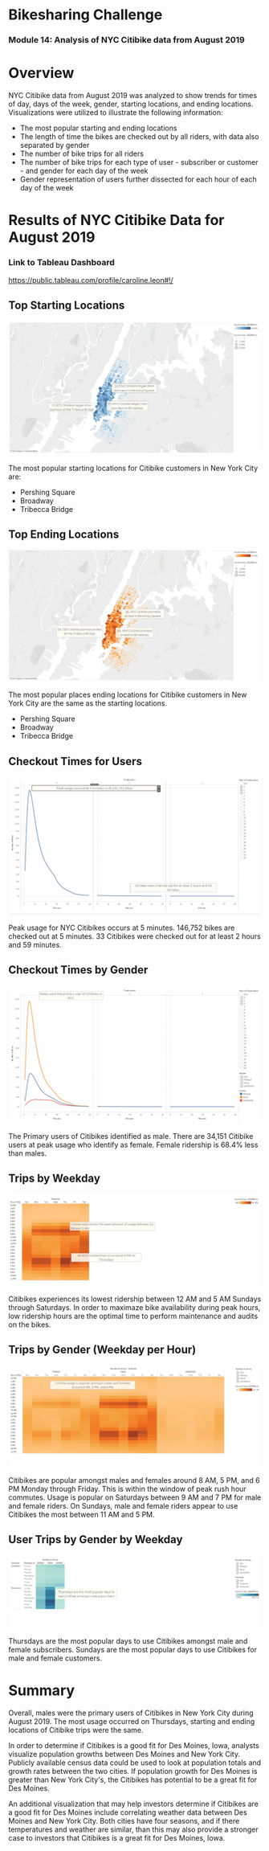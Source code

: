 # Bikesharing Challenge

### Module 14: Analysis of NYC Citibike data from August 2019


# Overview

NYC Citibike data from August 2019 was analyzed to show trends for times of day, days of the week, gender, starting locations, and ending locations. Visualizations were utilized to illustrate the following information:

* The most popular starting and ending locations
* The length of time the bikes are checked out by all riders, with data also separated by gender
* The number of bike trips for all riders
* The number of bike trips for each type of user - subscriber or customer - and gender for each day of the week
* Gender representation of users further dissected for each hour of each day of the week


# Results of NYC Citibike Data for August 2019

### Link to Tableau Dashboard
https://public.tableau.com/profile/caroline.leon#!/


## Top Starting Locations

![top starting loc](/Projects/Images/201908_NYC_Citibank_Top_Starting_Locations.png)

The most popular starting locations for Citibike customers in New York City are:

* Pershing Square
* Broadway
* Tribecca Bridge


## Top Ending Locations

![top starting loc](/Projects/Images/201908_NYC_Citibank_Top_Ending_Locations.png)

The most popular places ending locations for Citibike customers in New York City are the same as the starting locations.

* Pershing Square
* Broadway
* Tribecca Bridge


## Checkout Times for Users

![top starting loc](/Projects/Images/201908_NYC_Citibank_Checkout_Times_for_Users.png)

Peak usage for NYC Citibikes occurs at 5 minutes. 146,752 bikes are checked out at 5 minutes. 33 Citibikes were checked out for at least 2 hours and 59 minutes.


## Checkout Times by Gender

![top starting loc](/Projects/Images/201908_NYC_Citibank_Checkout_Times_by_Gender.png)

The Primary users of Citibikes identified as male. There are 34,151 Citibike users at peak usage who identify as female. Female ridership is 68.4% less than males.


## Trips by Weekday

![top starting loc](/Projects/Images/201908_NYC_Citibank_Trips_by_Weekday.png)

Citibikes experiences its lowest ridership between 12 AM and 5 AM Sundays through Saturdays. In order to maximaze bike availability during peak hours, low ridership hours are the optimal time to perform maintenance and audits on the bikes.


## Trips by Gender (Weekday per Hour)

![top starting loc](/Projects/Images/201908_NYC_Citibank_Trips_by_Gender__Weekday_per_Hour.png)

Citibikes are popular amongst males and females around 8 AM, 5 PM, and 6 PM Monday through Friday. This is within the window of peak rush hour commutes. Usage is popular on Saturdays between 9 AM and 7 PM for male and female riders. On Sundays, male and female riders appear to use Citibikes the most between 11 AM and 5 PM.


## User Trips by Gender by Weekday

![top starting loc](/Projects/Images/201908_NYC_Citibank__User_Trips_by_Gender_by_Weekday.png)

Thursdays are the most popular days to use Citibikes amongst male and female subscribers. Sundays are the most popular days to use Citibikes for male and female customers.


# Summary
Overall, males were the primary users of Citibikes in New York City during August 2019. The most usage occurred on Thursdays, starting and ending locations of Citibike trips were the same.

In order to determine if Citibikes is a good fit for Des Moines, Iowa, analysts visualize population growths between Des Moines and New York City. Publicly available census data could be used to look at population totals and growth rates between the two cities. If population growth for Des Moines is greater than New York City's, the Citibikes has potential to be a great fit for Des Moines.

An additional visualization that may help investors determine if Citibikes are a good fit for Des Moines include correlating weather data between Des Moines and New York City. Both cities have four seasons, and if there temperatures and weather are similar, than this may also provide a stronger case to investors that Citibikes is a great fit for Des Moines, Iowa.

 